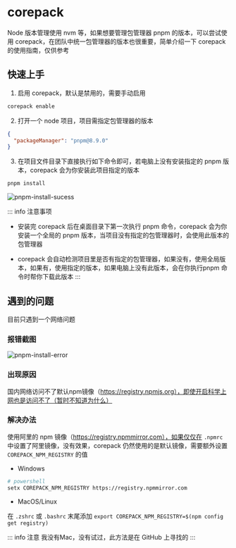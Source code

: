 # corepack
Node 版本管理使用 nvm 等，如果想要管理包管理器 pnpm 的版本，可以尝试使用 corepack，在团队中统一包管理器的版本也很重要，简单介绍一下 corepack 的使用指南，仅供参考

## 快速上手
1. 启用 corepack，默认是禁用的，需要手动启用

```bash
corepack enable
```

2. 打开一个 node 项目，项目需指定包管理器的版本

```json
{
  "packageManager": "pnpm@8.9.0"
}
```

3. 在项目文件目录下直接执行如下命令即可，若电脑上没有安装指定的 pnpm 版本，corepack 会为你安装此项目指定的版本

```bash
pnpm install
```

![pnpm-install-sucess](/pnpm-install-sucess.png)

::: info 注意事项
- 安装完 corepack 后在桌面目录下第一次执行 pnpm 命令，corepack 会为你安装一个全局的 pnpm 版本，当项目没有指定的包管理器时，会使用此版本的包管理器

- corepack 会自动检测项目里是否有指定的包管理器，如果没有，使用全局版本，如果有，使用指定的版本，如果电脑上没有此版本，会在你执行pnpm 命令时帮你下载此版本
:::

## 遇到的问题
目前只遇到一个网络问题

### 报错截图
![pnpm-install-error](/pnpm-install-error.png)

### 出现原因
国内网络访问不了默认npm镜像（https://registry.npmjs.org），即使开启科学上网也是访问不了（暂时不知道为什么）

### 解决办法
使用阿里的 npm 镜像（https://registry.npmmirror.com），如果仅仅在 `.npmrc` 中设置了阿里镜像，没有效果，corepack 仍然使用的是默认镜像，需要额外设置 `COREPACK_NPM_REGISTRY` 的值

- Windows

```bash
# powershell
setx COREPACK_NPM_REGISTRY https://registry.npmmirror.com
```

- MacOS/Linux

在 `.zshrc` 或 `.bashrc` 末尾添加 `export COREPACK_NPM_REGISTRY=$(npm config get registry)`

::: info 注意
我没有Mac，没有试过，此方法是在 GitHub 上寻找的
:::
